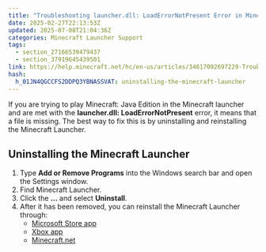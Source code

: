 ```yaml
---
title: "Troubleshooting launcher.dll: LoadErrorNotPresent Error in Minecraft Launcher"
date: 2025-02-27T22:13:53Z
updated: 2025-07-08T21:04:36Z
categories: Minecraft Launcher Support
tags:
  - section_27166539479437
  - section_37919645439501
link: https://help.minecraft.net/hc/en-us/articles/34617092697229-Troubleshooting-launcher-dll-LoadErrorNotPresent-Error-in-Minecraft-Launcher
hash:
  h_01JN4QGCCFS2DDPQ3YBNASSVAT: uninstalling-the-minecraft-launcher
---
```


If you are trying to play Minecraft: Java Edition in the Minecraft launcher and are met with the **launcher.dll: LoadErrorNotPresent** error, it means that a file is missing. The best way to fix this is by uninstalling and reinstalling the Minecraft Launcher.

## Uninstalling the Minecraft Launcher

1.  Type **Add or Remove Programs** into the Windows search bar and open the Settings window.
2.  Find Minecraft Launcher.
3.  Click the **…** and select **Uninstall**.
4.  After it has been removed, you can reinstall the Minecraft Launcher through:
    - [Microsoft Store app](http://aka.ms/MSStoreHome)
    - [Xbox app](https://aka.ms/DLXboxApp)
    - [Minecraft.net](https://www.minecraft.net/en-us/download)
